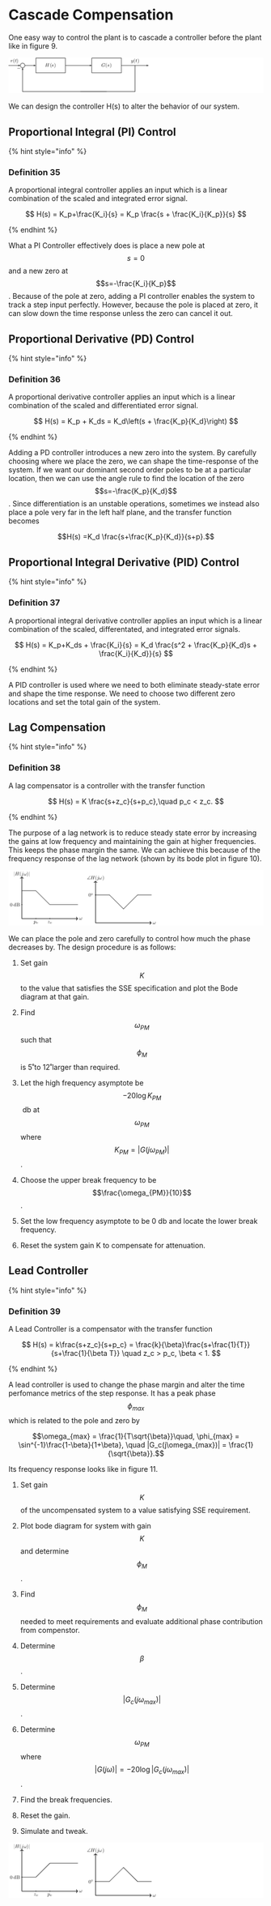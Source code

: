 # Cascade Compensation

One easy way to control the plant is to cascade a controller before the
plant like in figure 9.

![Figure 9: Cascade Feedback Compensation](../.gitbook/assets/ab3713efbf0eb9be4e25102655aa273d72cfff71.png)

We can design the controller H(s) to alter the behavior of our system.

## Proportional Integral (PI) Control

{% hint style=\"info\" %}

### Definition 35

A proportional integral controller applies an input which is a linear combination of the scaled and integrated error signal.


$$ H(s) = K_p+\frac{K_i}{s} = K_p \frac{s + \frac{K_i}{K_p}}{s} $$

{% endhint %}

What a PI Controller effectively does is place a new pole at $$s=0$$ and
a new zero at $$s=-\frac{K_i}{K_p}$$. Because of the pole at zero,
adding a PI controller enables the system to track a step input
perfectly. However, because the pole is placed at zero, it can slow down
the time response unless the zero can cancel it out.

## Proportional Derivative (PD) Control

{% hint style=\"info\" %}

### Definition 36

A proportional derivative controller applies an input which is a linear combination of the scaled and differentiated error signal.


$$ H(s) = K_p + K_ds = K_d\left(s + \frac{K_p}{K_d}\right) $$

{% endhint %}

Adding a PD controller introduces a new zero into the system. By
carefully choosing where we place the zero, we can shape the
time-response of the system. If we want our dominant second order poles
to be at a particular location, then we can use the angle rule to find
the location of the zero $$s=-\frac{K_p}{K_d}$$. Since differentiation
is an unstable operations, sometimes we instead also place a pole very
far in the left half plane, and the transfer function becomes

$$H(s) =K_d \frac{s+\frac{K_p}{K_d}}{s+p}.$$

## Proportional Integral Derivative (PID) Control

{% hint style=\"info\" %}

### Definition 37

A proportional integral derivative controller applies an input which is a linear combination of the scaled, differentated, and integrated error signals.


$$ H(s) = K_p+K_ds + \frac{K_i}{s} = K_d \frac{s^2 + \frac{K_p}{K_d}s + \frac{K_i}{K_d}}{s} $$

{% endhint %}

A PID controller is used where we need to both eliminate steady-state
error and shape the time response. We need to choose two different zero
locations and set the total gain of the system.

## Lag Compensation

{% hint style=\"info\" %}

### Definition 38

A lag compensator is a controller with the transfer function


$$ H(s) = K \frac{s+z_c}{s+p_c},\quad p_c < z_c. $$

{% endhint %}

The purpose of a lag network is to reduce steady state error by
increasing the gains at low frequency and maintaining the gain at higher
frequencies. This keeps the phase margin the same. We can achieve this
because of the frequency response of the lag network (shown by its bode
plot in figure 10).

![Figure 10: Lag Network](../.gitbook/assets/02792b20d59531e5b08169efd361254be160ea8e.png)

We can place the pole and zero carefully to control how much the phase
decreases by. The design procedure is as follows:

1.  Set gain $$K$$ to the value that satisfies the SSE specification and
    plot the Bode diagram at that gain.

2.  Find $$\omega_{PM}$$ such that $$\phi_M$$ is 5˚to 12˚larger than
    required.

3.  Let the high frequency asymptote be $$-20\log K_{PM}$$ db at
    $$\omega_{PM}$$ where $$K_{PM} = |G(j\omega_{PM})|$$.

4.  Choose the upper break frequency to be $$\frac{\omega_{PM}}{10}$$.

5.  Set the low frequency asymptote to be 0 db and locate the lower
    break frequency.

6.  Reset the system gain K to compensate for attenuation.

## Lead Controller

{% hint style=\"info\" %}

### Definition 39

A Lead Controller is a compensator with the transfer function


$$ H(s) = k\frac{s+z_c}{s+p_c} = \frac{k}{\beta}\frac{s+\frac{1}{T}}{s+\frac{1}{\beta T}} \quad z_c > p_c, \beta < 1. $$

{% endhint %}

A lead controller is used to change the phase margin and alter the time
perfomance metrics of the step response. It has a peak phase
$$\phi_{max}$$ which is related to the pole and zero by

$$\omega_{max} = \frac{1}{T\sqrt{\beta}}\quad, \phi_{max} = \sin^{-1}\frac{1-\beta}{1+\beta}, \quad |G_c(j\omega_{max})| = \frac{1}{\sqrt{\beta}}.$$

Its frequency response looks like in figure 11.

1.  Set gain $$K$$ of the uncompensated system to a value satisfying SSE
    requirement.

2.  Plot bode diagram for system with gain $$K$$ and determine
    $$\phi_M$$.

3.  Find $$\phi_{M}$$ needed to meet requirements and evaluate
    additional phase contribution from compenstor.

4.  Determine $$\beta$$.

5.  Determine $$|G_c(j\omega_{max})|$$.

6.  Determine $$\omega_{PM}$$ where
    $$|G(j\omega)| = -20\log|G_c(j\omega_{max})|$$.

7.  Find the break frequencies.

8.  Reset the gain.

9.  Simulate and tweak.

![Figure 11: Lead Network](../.gitbook/assets/7070792c07ce6888b42664ade40a59e9554df448.png)

